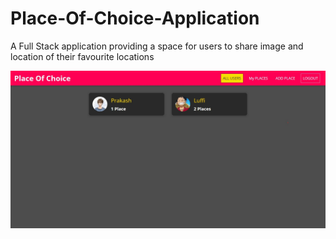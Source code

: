 # Place-Of-Choice-Application
A Full Stack application providing a space for users to share image and location of their favourite locations  



![](preview_images/Web%20capture_13-8-2022_154441_localhost.jpeg)

